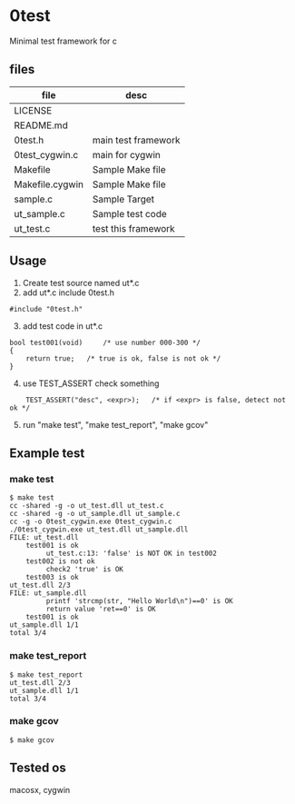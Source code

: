 # 0test
Minimal test framework for c

## files

| file            | desc                        |
|-----------------|-----------------------------|
| LICENSE         |                             |
| README.md	  |				|
| 0test.h	  | main test framework		|
| 0test_cygwin.c  | main for cygwin 		|
| Makefile	  | Sample Make file		|
| Makefile.cygwin | Sample Make file		|
| sample.c	  | Sample Target		|
| ut_sample.c	  | Sample test code		|
| ut_test.c	  | test this framework		|

## Usage

1. Create test source named ut*.c
2. add ut*.c include 0test.h
```
#include "0test.h"
```
3. add test code in ut*.c
```
bool test001(void)     /* use number 000-300 */
{
	return true;   /* true is ok, false is not ok */
}
```
4. use TEST_ASSERT check something
```
    TEST_ASSERT("desc", <expr>);   /* if <expr> is false, detect not ok */
```
5. run "make test", "make test_report", "make gcov"


## Example test

### make test

```
$ make test
cc -shared -g -o ut_test.dll ut_test.c
cc -shared -g -o ut_sample.dll ut_sample.c
cc -g -o 0test_cygwin.exe 0test_cygwin.c
./0test_cygwin.exe ut_test.dll ut_sample.dll
FILE: ut_test.dll
    test001 is ok
         ut_test.c:13: 'false' is NOT OK in test002
    test002 is not ok
         check2 'true' is OK
    test003 is ok
ut_test.dll 2/3
FILE: ut_sample.dll
         printf 'strcmp(str, "Hello World\n")==0' is OK
         return value 'ret==0' is OK
    test001 is ok
ut_sample.dll 1/1
total 3/4
```

### make test_report

```
$ make test_report
ut_test.dll 2/3
ut_sample.dll 1/1
total 3/4
```

### make gcov

```
$ make gcov
```

## Tested os

macosx, cygwin
